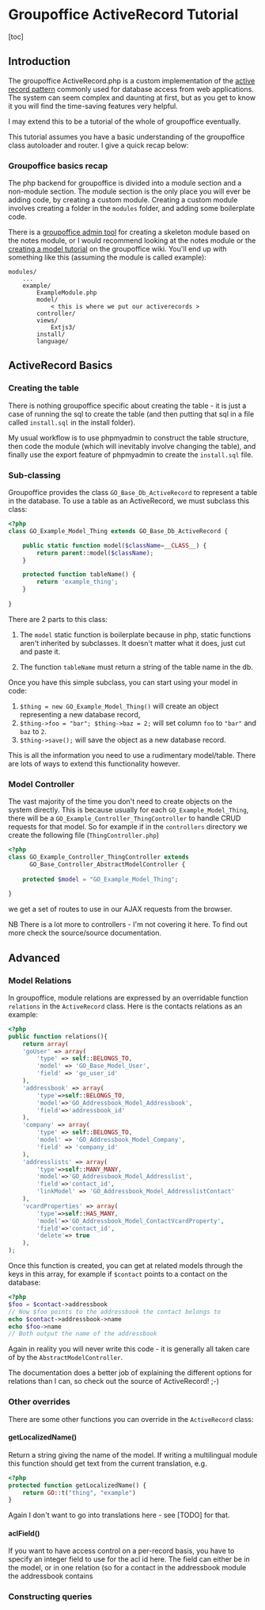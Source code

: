 # Groupoffice ActiveRecord Tutorial

[toc]

## Introduction
The groupoffice ActiveRecord.php is a custom implementation of the [active record pattern][1] commonly
used for database access from web applications. The system can seem complex and daunting at first, but
as you get to know it you will find the time-saving features very helpful.

I may extend this to be a tutorial of the whole of groupoffice eventually.

This tutorial assumes you have a basic understanding of the groupoffice class autoloader and router. 
I give a quick recap below:

### Groupoffice basics recap
The php backend for groupoffice is divided into a module section and a non-module section. The module
section is the only place you will ever be adding code, by creating a custom module. Creating a custom
module involves creating a folder in the `modules` folder, and adding some boilerplate code.

There is a [groupoffice admin tool][2] for creating a skeleton module based on the notes module, or I
would recommend looking at the notes module or the [creating a model tutorial][3] on the groupoffice
wiki. You'll end up with something like this (assuming the module is called example):

    modules/
        ...
        example/
            ExampleModule.php
            model/
                < this is where we put our activerecords >
            controller/
            views/
                Extjs3/
            install/
            language/

## ActiveRecord Basics
### Creating the table
There is nothing groupoffice specific about creating the table - it is just a case of running the sql
to create the table (and then putting that sql in a file called `install.sql` in the install folder).

My usual workflow is to use phpmyadmin to construct the table structure, then code the module (which
will inevitably involve changing the table), and finally use the export feature of phpmyadmin to create
the `install.sql` file.

### Sub-classing
Groupoffice provides the class `GO_Base_Db_ActiveRecord` to represent a table in the database. To use a
table as an ActiveRecord, we must subclass this class:

```PHP
<?php
class GO_Example_Model_Thing extends GO_Base_Db_ActiveRecord {

    public static function model($className=__CLASS__) {
        return parent::model($className);
    }

    protected function tableName() {
        return 'example_thing';
    }
    
}
```

There are 2 parts to this class:

1. The `model` static function is boilerplate because in php, static functions aren't inherited by
   subclasses. It doesn't matter what it does, just cut and paste it.

2. The function `tableName` must return a string of the table name in the db.

Once you have this simple subclass, you can start using your model in code:

1. `$thing = new GO_Example_Model_Thing()` will create an object representing a new database record,
2. `$thing->foo = "bar"; $thing->baz = 2;` will set column `foo` to `"bar"` and `baz` to `2`.
3. `$thing->save();` will save the object as a new database record.

This is all the information you need to use a rudimentary model/table. There are lots of ways to extend
this functionality however.

### Model Controller
The vast majority of the time you don't need to create objects on the system directly. This is because
usually for each `GO_Example_Model_Thing`, there will be a `GO_Example_Controller_ThingController` to
handle CRUD requests for that model. So for example if in the `controllers` directory we create the
following file (`ThingController.php`)

```PHP
<?php
class GO_Example_Controller_ThingController extends 
      GO_Base_Controller_AbstractModelController {
    
    protected $model = "GO_Example_Model_Thing";
    
}
```

we get a set of routes to use in our AJAX requests from the browser.

NB There is a lot more to controllers - I'm not covering it here. To find out more check the
source/source documentation.

## Advanced
### Model Relations
In groupoffice, module relations are expressed by an overridable function `relations` in the
`ActiveRecord` class. Here is the contacts relations as an example:

```PHP
<?php
public function relations(){
    return array(
    'goUser' => array(
        'type' => self::BELONGS_TO,
        'model' => 'GO_Base_Model_User',
        'field' => 'go_user_id'
    ),
    'addressbook' => array(
        'type'=>self::BELONGS_TO,
        'model'=>'GO_Addressbook_Model_Addressbook',
        'field'=>'addressbook_id'
    ),
    'company' => array(
        'type' => self::BELONGS_TO,
        'model' => 'GO_Addressbook_Model_Company',
        'field' => 'company_id'
    ),
    'addresslists' => array(
        'type'=>self::MANY_MANY,
        'model'=>'GO_Addressbook_Model_Addresslist',
        'field'=>'contact_id',
        'linkModel' => 'GO_Addressbook_Model_AddresslistContact'
    ),
    'vcardProperties' => array(
        'type'=>self::HAS_MANY,
        'model'=>'GO_Addressbook_Model_ContactVcardProperty',
        'field'=>'contact_id',
        'delete'=> true
    ),
);
```
Once this function is created, you can get at related models through the keys in this array, for
example if `$contact` points to a contact on the database:
```php
<?php
$foo = $contact->addressbook 
// Now $foo points to the addressbook the contact belongs to 
echo $contact->addressbook->name
echo $foo->name
// Both output the name of the addressbook
```
Again in reality  you will never write this code - it is generally all taken care of by the
`AbstractModelController`.

The documentation does a better job of explaining the different options for relations than I can,
so check out the source of ActiveRecord! ;-)
### Other overrides
There are some other functions you can override in the `ActiveRecord` class:
#### getLocalizedName()
Return a string giving the name of the model. If writing a multilingual module this function should get
text from the current translation, e.g.
```php
<?php
protected function getLocalizedName() {
    return GO::t("thing", "example")
}
```
Again I don't want to go into translations here - see [TODO] for that.

#### aclField()
If you want to have access control on a per-record basis, you have to specify an integer field to use
for the acl id here. The field can either be in the model, or in one relation (so for a contact in the
addressbook module the addressbook contains
### Constructing queries

  [1]: http://en.wikipedia.org/wiki/Active_record_pattern "Active record pattern"
  [2]: https://github.com/derekdreery/goadmin "Groupoffice Admin"
  [3]: https://www.group-office.com/wiki/Creating_a_module "Groupoffice create model tutorial"
